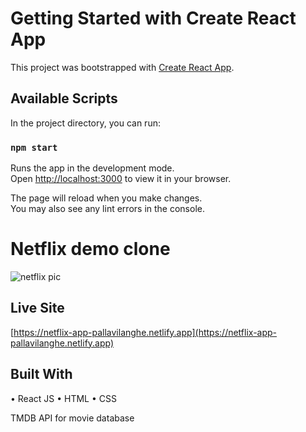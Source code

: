 # Getting Started with Create React App

This project was bootstrapped with [Create React App](https://github.com/facebook/create-react-app).

## Available Scripts

In the project directory, you can run:

### `npm start`

Runs the app in the development mode.\
Open [http://localhost:3000](http://localhost:3000) to view it in your browser.

The page will reload when you make changes.\
You may also see any lint errors in the console.

# Netflix demo clone 

![netflix pic](https://user-images.githubusercontent.com/52262312/98472540-8684bb00-21a8-11eb-8275-c102c440c4a9.jpg)

## Live Site
[https://netflix-app-pallavilanghe.netlify.app](https://netflix-app-pallavilanghe.netlify.app)

## Built With
•	React JS
•	HTML
•	CSS

TMDB API for movie database
